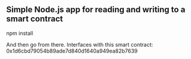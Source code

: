 ## Simple Node.js app for reading and writing to a smart contract

npm install 

And then go from there.
Interfaces with this smart contract: 0x1d6cbd79054b89ade7d840d1640a949ea82b7639

